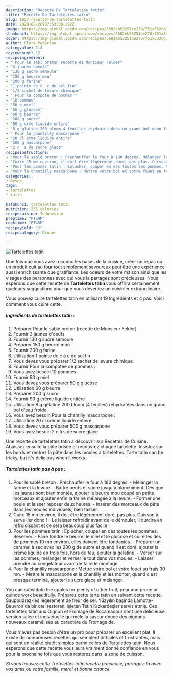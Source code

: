 ```yaml
---
description: "Recette De Tartelettes tatin"
title: "Recette De Tartelettes tatin"
slug: 1057-recette-de-tartelettes-tatin
date: 2020-08-26T07:53:00.292Z
image: https://img-global.cpcdn.com/recipes/5602eb53251ce270/751x532cq70/tartelettes-tatin-photo-principale-de-la-recette.jpg
thumbnail: https://img-global.cpcdn.com/recipes/5602eb53251ce270/751x532cq70/tartelettes-tatin-photo-principale-de-la-recette.jpg
cover: https://img-global.cpcdn.com/recipes/5602eb53251ce270/751x532cq70/tartelettes-tatin-photo-principale-de-la-recette.jpg
author: Flora Peterson
ratingvalue: 3.4
reviewcount: 12
recipeingredient:
- " Pour le sabl breton recette de Monsieur Felder"
- "3 jaunes doeufs"
- "130 g sucre semoule"
- "150 g beurre mou"
- "200 g farine"
- "1 pointe de c  c de sel fin"
- "1/2 sachet de levure chimique"
- " Pour la compote de pommes "
- "10 pommes"
- "50 g miel"
- "50 g glucose"
- "60 g beurre"
- "200 g sucre"
- "90 g crme liquide entire"
- "8 g glatine 200 bloom 4 feuilles rhydrates dans un grand bol deau froide"
- " Pour la chantilly mascarpone "
- "20 cl crme liquide entire"
- "500 g mascarpone"
- "2 c  s de sucre glace"
recipeinstructions:
- "Pour le sablé breton : Préchauffer le four à 180 degrés. Mélanger la farine et la levure. Battre oeufs et sucre jusqu&#39;à blanchiment. Dès que les jaunes sont bien montés, ajouter le beurre mou coupé en petits morceaux et ajouter enfin la farine mélangée à la levure. Former une boule et laisser reposer deux heures. Insérer des morceaux de pâte dans les moules individuels, bien tasser."
- "Cuire 15 mn environ, il doit être légèrement doré, pas plus. Cuisson à surveiller donc ! Le laisser refroidir avant de le démouler, il durcira en refroidissant et ce sera beaucoup plus facile !"
- "Pour les pommes tatin : Eplucher, couper en dés toutes les pommes. Réserver. Faire fondre le beurre, le miel et le glucose et cuire les dés de pommes 10 mn environ, elles doivent être fondantes. Préparer un caramel à sec avec les 200 g de sucre et quand il est doré, ajouter la crème liquide en trois fois, hors du feu, ajouter la gélatine. Verser sur les pommes, mélanger et verser le tout dans vos moules. Laisser prendre au congélateur avant de faire le montage."
- "Pour la chantilly mascarpone : Mettre votre bol et votre fouet au frais 30 mn. Mettre le mascarpone et la chantilly et les monter, quand c&#39;est presque terminé, ajouter le sucre glace et mélanger."
categories:
- Resep
tags:
- tartelettes
- tatin

katakunci: tartelettes tatin 
nutrition: 255 calories
recipecuisine: Indonesian
preptime: "PT29M"
cooktime: "PT45M"
recipeyield: "2"
recipecategory: Dinner

---
```



![Tartelettes tatin](https://img-global.cpcdn.com/recipes/5602eb53251ce270/751x532cq70/tartelettes-tatin-photo-principale-de-la-recette.jpg)

Une fois que vous avez reconnu les bases de la cuisine, créer un repas ou un produit cuit au four tout simplement savoureux peut être une expérience aussi enrichissante que gratifiante. Les odeurs de votre maison ainsi que les visages des personnes avec qui vous la partagez sont précieuses. Nous espérons que cette recette de <strong> Tartelettes tatin </strong> vous offrira certainement quelques suggestions pour que vous deveniez un cuisinier extraordinaire.

<!--inarticleads1-->

Vous pouvez cuire tartelettes tatin en utilisant 19 Ingrédients et 4 pas. Voici comment vous cuire cette.

##### Ingrédients de tartelettes tatin :

1. Préparer  Pour le sablé breton (recette de Monsieur Felder)
1. Fournir 3 jaunes d&#39;oeufs
1. Fournir 130 g sucre semoule
1. Préparer 150 g beurre mou
1. Fournir 200 g farine
1. Utilisation 1 pointe de c à c de sel fin
1. Vous devez vous préparer 1/2 sachet de levure chimique
1. Fournir  Pour la compotée de pommes :
1. Vous avez besoin 10 pommes
1. Fournir 50 g miel
1. Vous devez vous préparer 50 g glucose
1. Utilisation 60 g beurre
1. Préparer 200 g sucre
1. Fournir 90 g crème liquide entière
1. Utilisation 8 g gélatine 200 bloom (4 feuilles) réhydratées dans un grand bol d&#39;eau froide
1. Vous avez besoin  Pour la chantilly mascarpone :
1. Utilisation 20 cl crème liquide entière
1. Vous devez vous préparer 500 g mascarpone
1. Vous avez besoin 2 c à s de sucre glace


Une recette de tartelettes tatin à découvrir sur Recettes de Cuisine. Abaissez ensuite la pâte brisée et recouvrez chaque tartelette. Insistez sur les bords et rentrez la pâte dans les moules à tartelettes. Tarte tatin can be tricky, but it&#39;s delicious when it works. 

<!--inarticleads2-->

##### Tartelettes tatin pas à pas :

1. Pour le sablé breton : Préchauffer le four à 180 degrés. - Mélanger la farine et la levure. - Battre oeufs et sucre jusqu&#39;à blanchiment. Dès que les jaunes sont bien montés, ajouter le beurre mou coupé en petits morceaux et ajouter enfin la farine mélangée à la levure. - Former une boule et laisser reposer deux heures. - Insérer des morceaux de pâte dans les moules individuels, bien tasser.
1. Cuire 15 mn environ, il doit être légèrement doré, pas plus. Cuisson à surveiller donc ! - Le laisser refroidir avant de le démouler, il durcira en refroidissant et ce sera beaucoup plus facile !
1. Pour les pommes tatin : Eplucher, couper en dés toutes les pommes. Réserver. - Faire fondre le beurre, le miel et le glucose et cuire les dés de pommes 10 mn environ, elles doivent être fondantes. - Préparer un caramel à sec avec les 200 g de sucre et quand il est doré, ajouter la crème liquide en trois fois, hors du feu, ajouter la gélatine. - Verser sur les pommes, mélanger et verser le tout dans vos moules. - Laisser prendre au congélateur avant de faire le montage.
1. Pour la chantilly mascarpone : Mettre votre bol et votre fouet au frais 30 mn. - Mettre le mascarpone et la chantilly et les monter, quand c&#39;est presque terminé, ajouter le sucre glace et mélanger.


You can substitute the apples for plenty of other fruit; pear and prune or quince work beautifully. Préparez cette tarte tatin en suivant cette recette. Saupoudrez-les légèrement de fleur de sel. Yüzyılın başında Lamotte-Beuvron&#39;da bir otel restoranı işleten Tatin Kızkardeşler servis etmiş. Ces tartelettes tatin aux Oignon et Fromage de Rocamadour sont une délicieuse version salée et individuelle qui mêle la saveur douce des oignons nouveaux caramélisés au caractère du Fromage de. 

<!--inarticleads1-->

<p>
Vous n'avez pas besoin d'être un pro pour préparer un excellent plat. Il existe de nombreuses recettes qui semblent difficiles et frustrantes, mais qui sont en réalité plutôt simples parmi celles de Tartelettes tatin. Nous espérons que cette recette vous aura vraiment donné confiance en vous pour la prochaine fois que vous resterez dans la zone de cuisson.
</p>

<p>
<i>Si vous trouvez cette Tartelettes tatin recette précieuse, partagez-la avec vos amis ou votre famille, merci et bonne chance.</i>
</p>
